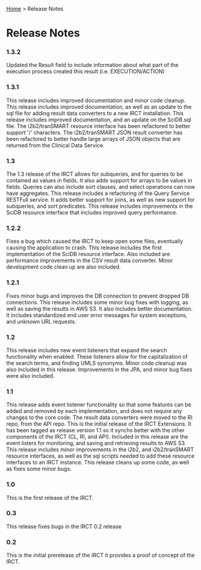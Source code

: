 [Home](./index.md) > Release Notes

# Release Notes

### 1.3.2
Updated the Result field to include information about what part of the execution process created this result (i.e. EXECUTION/ACTION)

### 1.3.1
This release includes improved documentation and minor code cleanup. This release includes improved documentation, as well as an update to the sql file for adding result data converters to a new IRCT installation. This release includes improved documentation, and an update on the SciDB.sql file. The i2b2/tranSMART resource interface has been refactored to better support '/' characters. The i2b2/tranSMART JSON result converter has been refactored to better handle large arrays of JSON objects that are returned from the Clinical Data Service.

### 1.3
The 1.3 release of the IRCT allows for subqueries, and for queries to be contained as values in fields. It also adds support for arrays to be values in fields. Queries can also include sort clauses, and select operations can now have aggregates. This release includes a refactoring of the Query Service RESTFull service. It adds better support for joins, as well as new support for subqueries, and sort predicates. This release includes improvements in the SciDB resource interface that includes improved query performance.

### 1.2.2
Fixes a bug which caused the IRCT to keep open some files, eventually causing the application to crash. This release includes the first implementation of the SciDB resource interface. Also included are performance improvements in the CSV result data converter. Minor development code clean up are also included.

### 1.2.1
Fixes minor bugs and improves the DB connection to prevent dropped DB connections. This release includes some minor bug fixes with logging, as well as saving the results in AWS S3. It also includes better documentation. It includes standardized end user error messages for system exceptions, and unknown URL requests.

### 1.2
This release includes new event listeners that expand the search functionality when enabled. These listeners allow for the capitalization of the search terms, and finding UMLS synonyms. Minor code cleanup was also included in this release. Improvements in the JPA, and minor bug fixes were also included.

### 1.1
This release adds event listener functionality so that some features can be added and removed by each implementation, and does not require any changes to the core code. The result data converters were moved to the RI repo, from the API repo. This is the initial release of the IRCT Extensions. It has been tagged as release version 1.1 so it synchs better with the other components of the IRCT (CL, RI, and API). Included in this release are the event listers for monitoring, and saving and retrieving results to AWS S3. This release includes minor improvements in the i2b2, and i2b2/tranSMART resource interfaces, as well as the sql scripts needed to add these resource interfaces to an IRCT instance. This release cleans up some code, as well as fixes some minor bugs.

### 1.0
This is the first release of the IRCT.

### 0.3
This release fixes bugs in the IRCT 0.2 release

### 0.2
This is the initial prerelease of the IRCT it provides a proof of concept of the IRCT.
